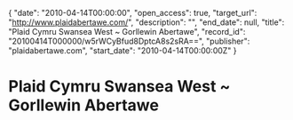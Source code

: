 {
  "date": "2010-04-14T00:00:00", 
  "open_access": true, 
  "target_url": "http://www.plaidabertawe.com/", 
  "description": "", 
  "end_date": null, 
  "title": "Plaid Cymru Swansea West ~ Gorllewin Abertawe", 
  "record_id": "20100414T000000/w5rWCyBfud8DptcA8s2sRA==", 
  "publisher": "plaidabertawe.com", 
  "start_date": "2010-04-14T00:00:00Z"
}

# Plaid Cymru Swansea West ~ Gorllewin Abertawe

